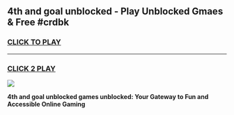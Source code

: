 
## 4th and goal unblocked - Play Unblocked Gmaes & Free #crdbk
<h3>
<a href="https://news.freeplayer.one?title=4th_and_goal_unblocked&ref=03M">CLICK TO PLAY</a></h3>
<hr>

<h3>
<a href="https://news.freeplayer.one?title=4th_and_goal_unblocked&ref=03M">CLICK 2 PLAY</a>
  
</h3>

<a href="https://news.freeplayer.one?title=4th_and_goal_unblocked&ref=03M"><img src="https://clearcache.store/games.png"></a>


**4th and goal unblocked games unblocked: Your Gateway to Fun and Accessible Online Gaming**
